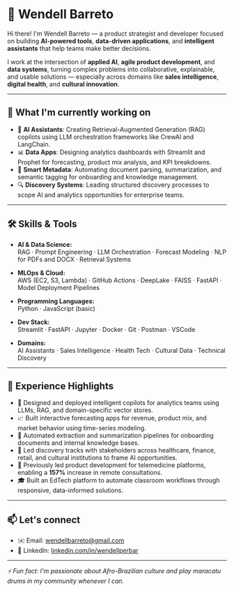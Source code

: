 # 👋 Wendell Barreto

Hi there! I'm Wendell Barreto — a product strategist and developer focused on building **AI-powered tools**, **data-driven applications**, and **intelligent assistants** that help teams make better decisions.

I work at the intersection of **applied AI**, **agile product development**, and **data systems**, turning complex problems into collaborative, explainable, and usable solutions — especially across domains like **sales intelligence**, **digital health**, and **cultural innovation**.

---

## 🚀 What I'm currently working on

- 🧠 **AI Assistants**: Creating Retrieval-Augmented Generation (RAG) copilots using LLM orchestration frameworks like CrewAI and LangChain.
- 📊 **Data Apps**: Designing analytics dashboards with Streamlit and Prophet for forecasting, product mix analysis, and KPI breakdowns.
- 🧾 **Smart Metadata**: Automating document parsing, summarization, and semantic tagging for onboarding and knowledge management.
- 🔍 **Discovery Systems**: Leading structured discovery processes to scope AI and analytics opportunities for enterprise teams.

---

## 🛠️ Skills & Tools

- **AI & Data Science:**  
  RAG · Prompt Engineering · LLM Orchestration · Forecast Modeling · NLP for PDFs and DOCX · Retrieval Systems

- **MLOps & Cloud:**  
  AWS (EC2, S3, Lambda) · GitHub Actions · DeepLake · FAISS · FastAPI · Model Deployment Pipelines

- **Programming Languages:**  
  Python · JavaScript (basic)

- **Dev Stack:**  
  Streamlit · FastAPI · Jupyter · Docker · Git · Postman · VSCode

- **Domains:**  
  AI Assistants · Sales Intelligence · Health Tech · Cultural Data · Technical Discovery

---

## 💼 Experience Highlights

- 🤖 Designed and deployed intelligent copilots for analytics teams using LLMs, RAG, and domain-specific vector stores.
- 📈 Built interactive forecasting apps for revenue, product mix, and market behavior using time-series modeling.
- 📄 Automated extraction and summarization pipelines for onboarding documents and internal knowledge bases.
- 🧭 Led discovery tracks with stakeholders across healthcare, finance, retail, and cultural institutions to frame AI opportunities.
- 🏥 Previously led product development for telemedicine platforms, enabling a **157%** increase in remote consultations.
- 🎓 Built an EdTech platform to automate classroom workflows through responsive, data-informed solutions.

---

## 📫 Let's connect

- ✉️ Email: [wendellbarreto@gmail.com](mailto:wendellbarreto@gmail.com)  
- 🔗 LinkedIn: [linkedin.com/in/wendellperbar](https://www.linkedin.com/in/wendellperbar/)

---

_⚡ Fun fact: I'm passionate about Afro-Brazilian culture and play maracatu drums in my community whenever I can._
